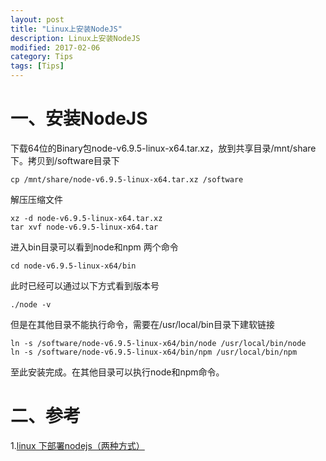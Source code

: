 ```yaml
---
layout: post
title: "Linux上安装NodeJS"
description: Linux上安装NodeJS
modified: 2017-02-06
category: Tips
tags: [Tips]
---
```


# 一、安装NodeJS

下载64位的Binary包node-v6.9.5-linux-x64.tar.xz，放到共享目录/mnt/share下。拷贝到/software目录下

    cp /mnt/share/node-v6.9.5-linux-x64.tar.xz /software

解压压缩文件

    xz -d node-v6.9.5-linux-x64.tar.xz
    tar xvf node-v6.9.5-linux-x64.tar
    
进入bin目录可以看到node和npm 两个命令

    cd node-v6.9.5-linux-x64/bin

此时已经可以通过以下方式看到版本号

    ./node -v

但是在其他目录不能执行命令，需要在/usr/local/bin目录下建软链接

    ln -s /software/node-v6.9.5-linux-x64/bin/node /usr/local/bin/node
    ln -s /software/node-v6.9.5-linux-x64/bin/npm /usr/local/bin/npm

至此安装完成。在其他目录可以执行node和npm命令。

# 二、参考

1.[linux 下部署nodejs（两种方式）](http://www.cnblogs.com/dubaokun/p/3558848.html)

